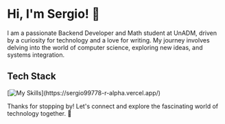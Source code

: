 # Hi, I'm Sergio! 👋

I am a passionate Backend Developer and Math student at UnADM, driven by a curiosity for technology and a love for writing. My journey involves delving into the world of computer science, exploring new ideas, and systems integration.

## Tech Stack
[![My Skills](https://skillicons.dev/icons?i=anaconda,arch,atom,aws,bash,bitbucket,bootstrap,c,cpp,css,discord,docker,express,fastapi,figma,firebase,flask,gcp,git,github,githubactions,gmail,graphql,heroku,html,js,jenkins,jest,latex,linkedin,linux,md,matlab,mongodb,mysql,nestjs,nodejs,notion,npm,obsidian,octave,postgres,postman,powershell,prisma,pug,qt,r,react,redux,sass,sqlite,styledcomponents,sublime,sklearn,sequelize,svg,tailwind,tensorflow,ts,ubuntu,vercel,vim,vite,vscode,vscodium,webpack,windows,yarn,)](https://sergio99778-r-alpha.vercel.app/)

Thanks for stopping by! Let's connect and explore the fascinating world of technology together. 🚀



<!--

Here are some ideas to get you started:

- 🔭 I’m currently working on ...
- 🌱 I’m currently learning ...
- 👯 I’m looking to collaborate on ...
- 🤔 I’m looking for help with ...
- 💬 Ask me about ...
- 📫 How to reach me: ...
- 😄 Pronouns: ...
- ⚡ Fun fact: ...
-->
